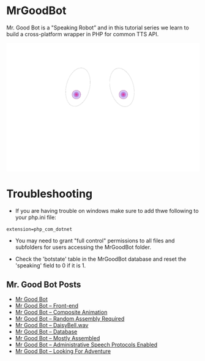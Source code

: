# MrGoodBot
Mr. Good Bot is a "Speaking Robot” and in this tutorial series we learn to build a cross-platform wrapper in PHP for common TTS API. 

![Mr. Goodbot Default Face Skin](https://raw.githubusercontent.com/geekgirljoy/MrGoodBot/master/skins/Default/current_face.png)


# Troubleshooting

* If you are having trouble on windows make sure to add thwe following to your php.ini file:

```
extension=php_com_dotnet

```

* You may need to grant "full control" permissions to all files and subfolders for users accessing the MrGoodBot folder.

* Check the 'botstate' table in the MrGoodBot database and reset the 'speaking' field to 0 if it is 1.




## Mr. Good Bot Posts

   * [Mr Good Bot](https://geekgirljoy.wordpress.com/2019/09/25/mr-good-bot/)
   * [Mr Good Bot – Front-end](https://geekgirljoy.wordpress.com/2019/09/30/mr-good-bot-front-end/)
   *  [Mr Good Bot – Composite Animation](https://geekgirljoy.wordpress.com/2019/10/09/mr-good-bot-composite-animation/)
   *  [Mr Good Bot – Random Assembly Required](https://geekgirljoy.wordpress.com/2019/10/23/mr-good-bot-random-assembly-required/)
   *  [Mr Good Bot – DaisyBell.wav](https://geekgirljoy.wordpress.com/2019/11/06/mr-good-bot-daisybell-wav/)
   *  [Mr Good Bot – Database](https://geekgirljoy.wordpress.com/2019/11/14/mr-good-bot-database/)
   *  [Mr Good Bot – Mostly Assembled](https://geekgirljoy.wordpress.com/2019/11/21/mr-good-bot-mostly-assembled/)
   *  [Mr Good Bot – Administrative Speech Protocols Enabled](https://geekgirljoy.wordpress.com/2019/12/05/mr-good-bot-administrative-speech-protocols-enabled/)
   *  [Mr Good Bot – Looking For Adventure](https://geekgirljoy.wordpress.com/2019/12/11/mr-good-bot-looking-for-adventure/)

